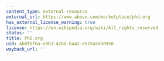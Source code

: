 ```yaml
---
content_type: external-resource
external_url: https://www.above.com/marketplace/phd.org
has_external_license_warning: true
license: https://en.wikipedia.org/wiki/All_rights_reserved
status: ''
title: PhD.org
uid: 4b0fbf6a-e9b3-42bd-ba42-e515a5db0950
wayback_url: ''
---
```

